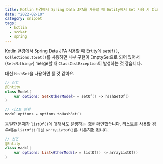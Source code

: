 ```yaml
---
title: Kotlin 환경에서 Spring Data JPA를 사용할 때 Entity에서 Set 사용 시 ClassCastException 문제
date: "2022-02-10"
category: snippet
tags:
  - kotlin
  - socket
  - spring
---
```


Kotlin 환경에서 Spring Data JPA 사용할 때 Entity에 `setOf()`, `Collections.toSet()`를 사용하면 내부 구현이 EmptySet으로 되어 있어서 (`Set<Nothing>`) merge할 때 `ClassCastException`이 발생하는 것 같습니다.

대신 `HashSet`을 사용하면 될 것 같아요.

```kotlin
// 선언
@Entity
class Model(
    var options: Set<OtherModel> = setOf() -> hashSetOf()
)

// 리스트 변환
model.options = options.toHashSet()
```

동일한 문제가 `listOf()`에 대해서도 발생하는 것을 확인했습니다. 리스트를 사용할 경우에는 `listOf()` 대신 `arrayListOf()`를 사용하면 됩니다.

```kotlin
// 선언
@Entity
class Model(
    var options: List<OtherModel> = listOf() -> arrayListOf()
)
```
